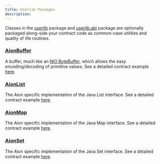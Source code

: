 ```yaml
---
title: Userlib Packages
description:
---
```


Classes in the [userlib](https://avm-api.aion.network/org/aion/avm/userlib/package-summary.html) package and [userlib.abi](https://avm-api.aion.network/org/aion/avm/userlib/abi/package-summary.html) package are optionally packaged along-side your contract code as common-case utilities and quality of life routines.

### [AionBuffer](https://avm-api.aion.network/org/aion/avm/userlib/aionbuffer)

A buffer, much like an [NIO ByteBuffer](https://docs.oracle.com/javase/7/docs/api/java/nio/ByteBuffer.html), which allows the easy encoding/decoding of primitive values.
See a detailed contract example [here](https://docs.aion.network/docs/aionbuffer).

### [AionList](https://avm-api.aion.network/org/aion/avm/userlib/aionlist)

The Aion specific implementation of the Java List interface.
See a detailed contract example [here](https://docs.aion.network/docs/aion-list).

### [AionMap](https://avm-api.aion.network/org/aion/avm/userlib/aionmap)

The Aion specific implementation of the Java Map interface.
See a detailed contract example [here](https://docs.aion.network/docs/aion-map).

### [AionSet](https://avm-api.aion.network/org/aion/avm/userlib/aionset)
The Aion specific implementation of the Java Set interface.
See a detailed contract example [here](https://docs.aion.network/docs/aion-set).